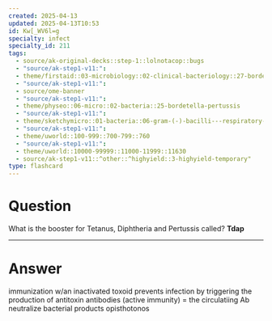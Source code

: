 ```yaml
---
created: 2025-04-13
updated: 2025-04-13T10:53
id: Kw[_WV6l=g
specialty: infect
specialty_id: 211
tags:
  - source/ak-original-decks::step-1::lolnotacop::bugs
  - "source/ak-step1-v11:": 
  - theme/firstaid::03-microbiology::02-clinical-bacteriology::27-bordetella-pertussis
  - "source/ak-step1-v11:": 
  - source/ome-banner
  - "source/ak-step1-v11:": 
  - theme/physeo::06-micro::02-bacteria::25-bordetella-pertussis
  - "source/ak-step1-v11:": 
  - theme/sketchymicro::01-bacteria::06-gram-(-)-bacilli---respiratory-tract::01-bordetella-pertussis
  - "source/ak-step1-v11:": 
  - theme/uworld::100-999::700-799::760
  - "source/ak-step1-v11:": 
  - theme/uworld::10000-99999::11000-11999::11630
  - source/ak-step1-v11::^other::^highyield::3-highyield-temporary"
type: flashcard
---
```


# Question
What is the booster for Tetanus, Diphtheria and Pertussis called?   **Tdap**

---

# Answer
immunization w/an inactivated toxoid prevents infection by triggering the production of antitoxin antibodies (active immunity) = the circulatiing Ab neutralize bacterial products  opisthotonos